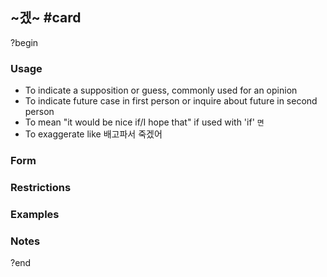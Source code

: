 ## ~겠~ #card
?begin
### Usage
* To indicate a supposition or guess, commonly used for an opinion
* To indicate future case in first person or inquire about future in second person
* To mean "it would be nice if/I hope that" if used with 'if' `면`
* To exaggerate like 배고파서  죽겠어
### Form

### Restrictions
### Examples
### Notes
?end

